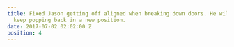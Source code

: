 ```yaml
---
title: Fixed Jason getting off aligned when breaking down doors. He will no longer
  keep popping back in a new position.
date: 2017-07-02 02:02:00 Z
position: 4
---
```


